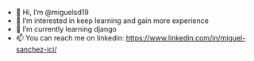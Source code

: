 - 👋 Hi, I’m @miguelsd19
- 👀 I’m interested in keep learning and gain more experience
- 🌱 I’m currently learning django 
- 📫 You can reach me on linkedin: https://www.linkedin.com/in/miguel-sanchez-ici/

<!---
miguelsd19/miguelsd19 is a ✨ special ✨ repository because its `README.md` (this file) appears on your GitHub profile.
You can click the Preview link to take a look at your changes.
--->
